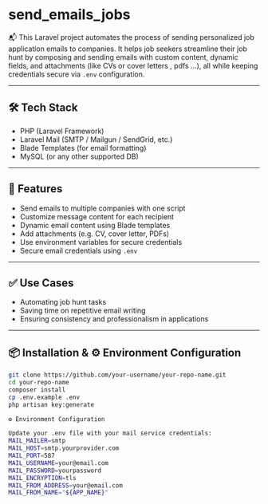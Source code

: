 # send_emails_jobs
📬 This Laravel project automates the process of sending personalized job application emails to companies. It helps job seekers streamline their job hunt by composing and sending emails with custom content, dynamic fields, and attachments (like CVs or cover letters , pdfs ...), all while keeping credentials secure via `.env` configuration.

---

## 🛠 Tech Stack

- PHP (Laravel Framework)  
- Laravel Mail (SMTP / Mailgun / SendGrid, etc.)  
- Blade Templates (for email formatting)  
- MySQL (or any other supported DB)  

---

## 🔧 Features

- Send emails to multiple companies with one script  
- Customize message content for each recipient  
- Dynamic email content using Blade templates  
- Add attachments (e.g. CV, cover letter, PDFs)  
- Use environment variables for secure credentials  
- Secure email credentials using `.env`  

---

## ✅ Use Cases

- Automating job hunt tasks  
- Saving time on repetitive email writing  
- Ensuring consistency and professionalism in applications  

---

## 📦 Installation & ⚙️ Environment Configuration

```bash
git clone https://github.com/your-username/your-repo-name.git
cd your-repo-name
composer install
cp .env.example .env
php artisan key:generate

⚙️ Environment Configuration

Update your .env file with your mail service credentials:
MAIL_MAILER=smtp
MAIL_HOST=smtp.yourprovider.com
MAIL_PORT=587
MAIL_USERNAME=your@email.com
MAIL_PASSWORD=yourpassword
MAIL_ENCRYPTION=tls
MAIL_FROM_ADDRESS=your@email.com
MAIL_FROM_NAME="${APP_NAME}"
